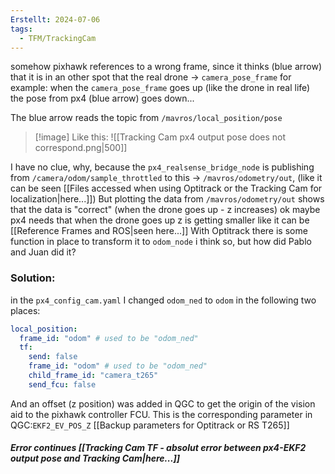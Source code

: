 ```yaml
---
Erstellt: 2024-07-06
tags:
  - TFM/TrackingCam
---
```

somehow pixhawk references to a wrong frame, since it thinks (blue arrow) that it is in an other spot that the real drone -> `camera_pose_frame`
for example: when the `camera_pose_frame` goes up (like the drone in real life) the pose from px4 (blue arrow) goes down...

The blue arrow reads the topic from `/mavros/local_position/pose`

>[!image] Like this:
>![[Tracking Cam px4 output pose does not correspond.png|500]]

I have no clue, why, because the `px4_realsense_bridge_node` is publishing from `/camera/odom/sample_throttled` to this -> `/mavros/odometry/out`, (like it can be seen [[Files accessed when using Optitrack or the Tracking Cam for localization|here...]]) 
But plotting the data from `/mavros/odometry/out` shows that the data is "correct" (when the drone goes up - z increases) 
ok maybe px4 needs that when the drone goes up z is getting smaller like it can be [[Reference Frames and ROS|seen here...]] 
With Optitrack there is some function in place to transform it to `odom_node` i think so, but how did Pablo and Juan did it?


### Solution:
in the `px4_config_cam.yaml` I changed `odom_ned` to `odom` in the following two places:

```yaml
local_position:
  frame_id: "odom" # used to be "odom_ned"
  tf:
    send: false
    frame_id: "odom" # used to be "odom_ned"
    child_frame_id: "camera_t265"
    send_fcu: false
```


And an offset (z position) was added in QGC to get the origin of the vision aid to the pixhawk controller FCU. This is the corresponding parameter in QGC:`EKF2_EV_POS_Z`
[[Backup parameters for Optitrack or RS T265]]

##### Error continues [[Tracking Cam TF - absolut error between px4-EKF2 output pose and Tracking Cam|here...]]

